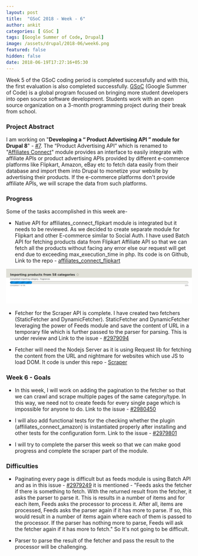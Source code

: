 ```yaml
---
layout: post
title:  "GSoC 2018 - Week - 6"
author: ankit
categories: [ GSoC ]
tags: [Google Summer of Code, Drupal]
image: /assets/drupal/2018-06/week6.png
featured: false
hidden: false
date: 2018-06-19T17:27:16+05:30
---
```


Week 5 of the GSoC coding period is completed successfully and with this, the first evaluation is also completed successfully. [GSoC](https://summerofcode.withgoogle.com/) (Google Summer of Code) is a global program focused on bringing more student developers into open source software development. Students work with an open source organization on a 3-month programming project during their break from school.

### **Project Abstract**

I am working on "**Developing a “ Product Advertising API ” module for Drupal 8**" - [#7](https://groups.drupal.org/node/518074). The “Product Advertising API” which is renamed to "[Affiliates Connect](https://www.drupal.org/project/affiliates_connect)" module provides an interface to easily integrate with affiliate APIs or product advertising APIs provided by different e-commerce platforms like Flipkart, Amazon, eBay etc to fetch data easily from their database and import them into Drupal to monetize your website by advertising their products. If the e-commerce platforms don't provide affiliate APIs, we will scrape the data from such platforms.

### **Progress**

Some of the tasks accomplished in this week are-

- Native API for affiliates_connect_flipkart module is integrated but it needs to be reviewed. As we decided to create separate module for Flipkart and other E-commerce similar to Social Auth. I have used Batch API for fetching products data from Flipkart Affiliate API so that we can fetch all the products without facing any error else our request will get end due to exceeding max_execution_time in php. Its code is on Github, Link to the repo - [affiliates_connect_flipkart](https://github.com/ankitjain28may/scraping-using-node/tree/master/Flipkart/affiliates_connect_flipkart)

![Flipkart module](/assets/drupal/inline-images/Screenshot-2018-6-19-Importing-products-from-58-categories-Drupal.png)

- Fetcher for the Scraper API is complete. I have created two fetchers (StaticFetcher and DynamicFetcher). StaticFetcher and DynamicFetcher leveraging the power of Feeds module and save the content of URL in a temporary file which is further passed to the parser for parsing. This is under review and Link to the issue - [#2979094](https://www.drupal.org/project/affiliates_connect/issues/2979094)

- Fetcher will need the Nodejs Server as it is using Request lib for fetching the content from the URL and nightmare for websites which use JS to load DOM. It code is under this repo - [Scraper](https://github.com/ankitjain28may/scraping-using-node/tree/master/Scraper)

### **Week 6 - Goals**

- In this week, I will work on adding the pagination to the fetcher so that we can crawl and scrape multiple pages of the same category/type. In this way, we need not to create feeds for every single page which is impossible for anyone to do. Link to the issue - [#2980450](https://www.drupal.org/project/affiliates_connect/issues/2980450)

- I will also add functional tests for the checking whether the plugin (affiliates_connect_amazon) is instantiated properly after installing and other tests for the configuration form. Link to the issue - [#2979801](https://www.drupal.org/project/affiliates_connect/issues/2979801)

- I will try to complete the parser this week so that we can make good progress and complete the scraper part of the module.

### **Difficulties**

- Paginating every page is difficult but as feeds module is using Batch API and as in this issue - [#2979249](https://www.drupal.org/project/feeds/issues/2979249) it is mentioned - "Feeds asks the fetcher if there is something to fetch. With the returned result from the fetcher, it asks the parser to parse it. This is results in a number of items and for each item, Feeds asks the processor to process it. After all, items are processed, Feeds asks the parser again if it has more to parse. If so, this would result in a number of items again where each of them is passed to the processor. If the parser has nothing more to parse, Feeds will ask the fetcher again if it has more to fetch." So It's not going to be difficult.

- Parser to parse the result of the fetcher and pass the result to the processor will be challenging.
